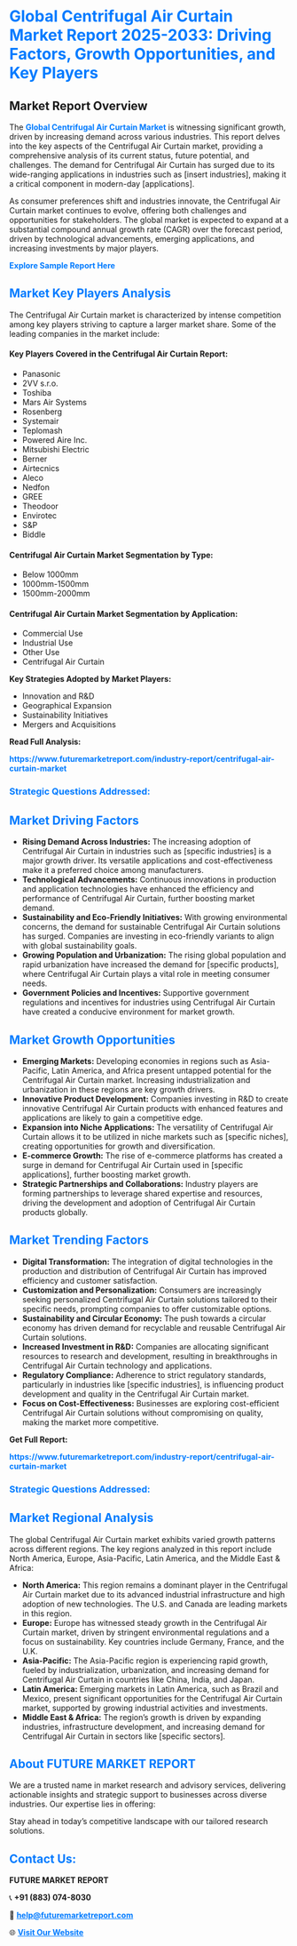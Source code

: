 <h1 style="color: #007BFF;">Global Centrifugal Air Curtain Market Report 2025-2033: Driving Factors, Growth Opportunities, and Key Players</h1>

<section id="overview">
<h2>Market Report Overview</h2>
<p>The <a href="https://www.futuremarketreport.com/industry-report/centrifugal-air-curtain-market" style="color: #007BFF; text-decoration: none;"><strong>Global Centrifugal Air Curtain Market</strong></a> is witnessing significant growth, driven by increasing demand across various industries. This report delves into the key aspects of the Centrifugal Air Curtain market, providing a comprehensive analysis of its current status, future potential, and challenges. The demand for Centrifugal Air Curtain has surged due to its wide-ranging applications in industries such as [insert industries], making it a critical component in modern-day [applications].</p>
<p>As consumer preferences shift and industries innovate, the Centrifugal Air Curtain market continues to evolve, offering both challenges and opportunities for stakeholders. The global market is expected to expand at a substantial compound annual growth rate (CAGR) over the forecast period, driven by technological advancements, emerging applications, and increasing investments by major players.</p>
</section>

<section id="overview">
<p><a href="https://www.futuremarketreport.com/request-sample/reportId=128393" style="color: #007BFF; text-decoration: none;"><strong>Explore Sample Report Here</strong></a></p>
</section>

<section id="key-players">
<h2 style="color: #007BFF;">Market Key Players Analysis</h2>
<p>The Centrifugal Air Curtain market is characterized by intense competition among key players striving to capture a larger market share. Some of the leading companies in the market include:</p>
<h4>Key Players Covered in the Centrifugal Air Curtain Report:</h4>
<ul><li>Panasonic</li><li>2VV s.r.o.</li><li>Toshiba</li><li>Mars Air Systems</li><li>Rosenberg</li><li>Systemair</li><li>Teplomash</li><li>Powered Aire Inc.</li><li>Mitsubishi Electric</li><li>Berner</li><li>Airtecnics</li><li>Aleco</li><li>Nedfon</li><li>GREE</li><li>Theodoor</li><li>Envirotec</li><li>S&amp;P</li><li>Biddle</li></ul>
<h4>Centrifugal Air Curtain Market Segmentation by Type:</h4>
<ul><li>Below 1000mm</li><li>1000mm-1500mm</li><li>1500mm-2000mm</li></ul>

<h4>Centrifugal Air Curtain Market Segmentation by Application:</h4>
<ul><li>Commercial Use</li><li>Industrial Use</li><li>Other Use</li><li>Centrifugal Air Curtain</li></ul>
<p><strong>Key Strategies Adopted by Market Players:</strong></p>
<ul>
<li>Innovation and R&D</li>
<li>Geographical Expansion</li>
<li>Sustainability Initiatives</li>
<li>Mergers and Acquisitions</li>
</ul>
</section>

<section>
<p><strong>Read Full Analysis: </strong></p><a href="https://www.futuremarketreport.com/industry-report/centrifugal-air-curtain-market" style="color: #007BFF; text-decoration: none;"><strong>https://www.futuremarketreport.com/industry-report/centrifugal-air-curtain-market</strong></a>
<h3 style="color: #007BFF;">Strategic Questions Addressed:</h3>
</section>

<section id="driving-factors">
<h2 style="color: #007BFF;">Market Driving Factors</h2>
<ul>
<li><strong>Rising Demand Across Industries:</strong> The increasing adoption of Centrifugal Air Curtain in industries such as [specific industries] is a major growth driver. Its versatile applications and cost-effectiveness make it a preferred choice among manufacturers.</li>
<li><strong>Technological Advancements:</strong> Continuous innovations in production and application technologies have enhanced the efficiency and performance of Centrifugal Air Curtain, further boosting market demand.</li>
<li><strong>Sustainability and Eco-Friendly Initiatives:</strong> With growing environmental concerns, the demand for sustainable Centrifugal Air Curtain solutions has surged. Companies are investing in eco-friendly variants to align with global sustainability goals.</li>
<li><strong>Growing Population and Urbanization:</strong> The rising global population and rapid urbanization have increased the demand for [specific products], where Centrifugal Air Curtain plays a vital role in meeting consumer needs.</li>
<li><strong>Government Policies and Incentives:</strong> Supportive government regulations and incentives for industries using Centrifugal Air Curtain have created a conducive environment for market growth.</li>
</ul>
</section>

<section id="growth-opportunities">
<h2 style="color: #007BFF;">Market Growth Opportunities</h2>
<ul>
<li><strong>Emerging Markets:</strong> Developing economies in regions such as Asia-Pacific, Latin America, and Africa present untapped potential for the Centrifugal Air Curtain market. Increasing industrialization and urbanization in these regions are key growth drivers.</li>
<li><strong>Innovative Product Development:</strong> Companies investing in R&D to create innovative Centrifugal Air Curtain products with enhanced features and applications are likely to gain a competitive edge.</li>
<li><strong>Expansion into Niche Applications:</strong> The versatility of Centrifugal Air Curtain allows it to be utilized in niche markets such as [specific niches], creating opportunities for growth and diversification.</li>
<li><strong>E-commerce Growth:</strong> The rise of e-commerce platforms has created a surge in demand for Centrifugal Air Curtain used in [specific applications], further boosting market growth.</li>
<li><strong>Strategic Partnerships and Collaborations:</strong> Industry players are forming partnerships to leverage shared expertise and resources, driving the development and adoption of Centrifugal Air Curtain products globally.</li>
</ul>
</section>

<section id="trending-factors">
<h2 style="color: #007BFF;">Market Trending Factors</h2>
<ul>
<li><strong>Digital Transformation:</strong> The integration of digital technologies in the production and distribution of Centrifugal Air Curtain has improved efficiency and customer satisfaction.</li>
<li><strong>Customization and Personalization:</strong> Consumers are increasingly seeking personalized Centrifugal Air Curtain solutions tailored to their specific needs, prompting companies to offer customizable options.</li>
<li><strong>Sustainability and Circular Economy:</strong> The push towards a circular economy has driven demand for recyclable and reusable Centrifugal Air Curtain solutions.</li>
<li><strong>Increased Investment in R&D:</strong> Companies are allocating significant resources to research and development, resulting in breakthroughs in Centrifugal Air Curtain technology and applications.</li>
<li><strong>Regulatory Compliance:</strong> Adherence to strict regulatory standards, particularly in industries like [specific industries], is influencing product development and quality in the Centrifugal Air Curtain market.</li>
<li><strong>Focus on Cost-Effectiveness:</strong> Businesses are exploring cost-efficient Centrifugal Air Curtain solutions without compromising on quality, making the market more competitive.</li>
</ul>
</section>

<section>
<p><strong>Get Full Report: </strong></p><a href="https://www.futuremarketreport.com/industry-report/centrifugal-air-curtain-market" style="color: #007BFF; text-decoration: none;"><strong>https://www.futuremarketreport.com/industry-report/centrifugal-air-curtain-market</strong></a>
<h3 style="color: #007BFF;">Strategic Questions Addressed:</h3>
</section>


<section id="regional-analysis">
<h2 style="color: #007BFF;">Market Regional Analysis</h2>
<p>The global Centrifugal Air Curtain market exhibits varied growth patterns across different regions. The key regions analyzed in this report include North America, Europe, Asia-Pacific, Latin America, and the Middle East & Africa:</p>
<ul>
<li><strong>North America:</strong> This region remains a dominant player in the Centrifugal Air Curtain market due to its advanced industrial infrastructure and high adoption of new technologies. The U.S. and Canada are leading markets in this region.</li>
<li><strong>Europe:</strong> Europe has witnessed steady growth in the Centrifugal Air Curtain market, driven by stringent environmental regulations and a focus on sustainability. Key countries include Germany, France, and the U.K.</li>
<li><strong>Asia-Pacific:</strong> The Asia-Pacific region is experiencing rapid growth, fueled by industrialization, urbanization, and increasing demand for Centrifugal Air Curtain in countries like China, India, and Japan.</li>
<li><strong>Latin America:</strong> Emerging markets in Latin America, such as Brazil and Mexico, present significant opportunities for the Centrifugal Air Curtain market, supported by growing industrial activities and investments.</li>
<li><strong>Middle East & Africa:</strong> The region’s growth is driven by expanding industries, infrastructure development, and increasing demand for Centrifugal Air Curtain in sectors like [specific sectors].</li>
</ul>
</section>

<footer>
<h2 style="color: #007BFF;">About FUTURE MARKET REPORT</h2>
<p>We are a trusted name in market research and advisory services, delivering actionable insights and strategic support to businesses across diverse industries. Our expertise lies in offering:</p>

<p>Stay ahead in today’s competitive landscape with our tailored research solutions.</p>

<h2 style="color: #007BFF;">Contact Us:</h2>
<p><strong>FUTURE MARKET REPORT</strong></p>
<p>📞 <strong>+91 (883) 074-8030</strong></p>
<p>📧 <strong><a href="mailto:help@futuremarketreport.com" style="color: #007BFF;">help@futuremarketreport.com</a></strong></p>
<p>🌐 <strong><a href="https://www.futuremarketreport.com/" style="color: #007BFF;">Visit Our Website</a></strong></p>
</footer>